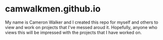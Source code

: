 # camwalkmen.github.io

My name is Cameron Walker and I created this repo for myself and others to view and work on projects that I've messed aroud it. Hopefully, anyone who views this will be impressed with the projects that I have worked on.
